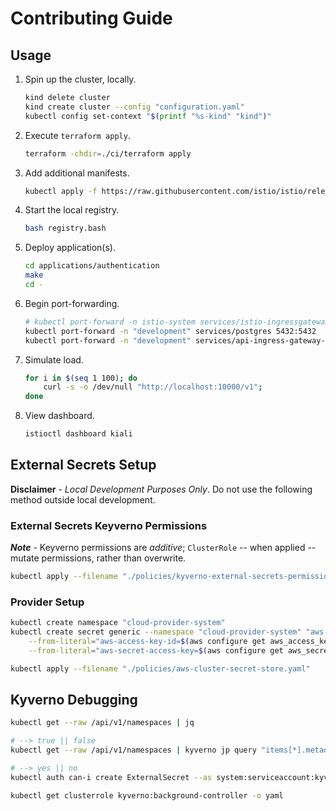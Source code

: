 # Contributing Guide

## Usage

1. Spin up the cluster, locally.

    ```bash
    kind delete cluster
    kind create cluster --config "configuration.yaml"
    kubectl config set-context "$(printf "%s-kind" "kind")"
    ```

2. Execute `terraform apply`.

    ```bash
    terraform -chdir=./ci/terraform apply 
    ```

3. Add additional manifests.

    ```bash
    kubectl apply -f https://raw.githubusercontent.com/istio/istio/release-1.22/samples/addons/extras/prometheus-operator.yaml
    ```

4. Start the local registry.

    ```bash
    bash registry.bash
    ```

5. Deploy application(s).

    ```bash
    cd applications/authentication
    make
    cd - 
    ```

6. Begin port-forwarding.

    ```bash
    # kubectl port-forward -n istio-system services/istio-ingressgateway 10000:80
    kubectl port-forward -n "development" services/postgres 5432:5432
    kubectl port-forward -n "development" services/api-ingress-gateway-istio 10000:80
    ```

7. Simulate load.

    ```bash
    for i in $(seq 1 100); do 
        curl -s -o /dev/null "http://localhost:10000/v1";
    done
    ```

8. View dashboard.

    ```bash
    istioctl dashboard kiali 
    ```

## External Secrets Setup

**Disclaimer** - _Local Development Purposes Only_. Do not use the following method outside local development.

### External Secrets Keyverno Permissions

***Note*** - Keyverno permissions are *additive*; `ClusterRole` -- when applied -- mutate permissions, rather than
overwrite.

```bash
kubectl apply --filename "./policies/kyverno-external-secrets-permissions.yaml"
```

### Provider Setup

```bash
kubectl create namespace "cloud-provider-system"
kubectl create secret generic --namespace "cloud-provider-system" "aws-secrets-manager-bootstrap" \
    --from-literal="aws-access-key-id=$(aws configure get aws_access_key_id)" \
    --from-literal="aws-secret-access-key=$(aws configure get aws_secret_access_key)"

kubectl apply --filename "./policies/aws-cluster-secret-store.yaml"
```

## Kyverno Debugging

```bash
kubectl get --raw /api/v1/namespaces | jq

# --> true || false
kubectl get --raw /api/v1/namespaces | kyverno jp query "items[*].metadata.name | contains(@, 'flux-system')"

# --> yes || no
kubectl auth can-i create ExternalSecret --as system:serviceaccount:kyverno:kyverno-background-controller

kubectl get clusterrole kyverno:background-controller -o yaml
```

